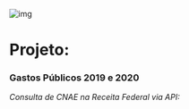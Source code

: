 ![img](https://raw.githubusercontent.com/arthurtavari/portfolio_data_science/master/img/layout.jpg)
# Projeto: 
### Gastos Públicos 2019 e 2020
*Consulta de CNAE na Receita Federal via API:* 
